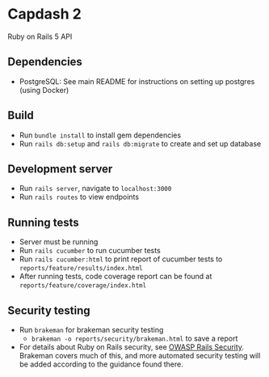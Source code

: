 # Capdash 2

Ruby on Rails 5 API

## Dependencies

  * PostgreSQL: See main README for instructions on setting up postgres (using Docker)

## Build

  * Run `bundle install` to install gem dependencies
  * Run `rails db:setup` and `rails db:migrate` to create and set up database

## Development server

  * Run `rails server`, navigate to `localhost:3000`
  * Run `rails routes` to view endpoints

## Running tests

  * Server must be running
  * Run `rails cucumber` to run cucumber tests
  * Run `rails cucumber:html` to print report of cucumber tests to `reports/feature/results/index.html`
  * After running tests, code coverage report can be found at `reports/feature/coverage/index.html`

## Security testing

  * Run `brakeman` for brakeman security testing
    * `brakeman -o reports/security/brakeman.html` to save a report
  * For details about Ruby on Rails security, see [OWASP Rails Security](https://www.owasp.org/images/8/89/Rails_Security_2.pdf). Brakeman covers much of this, and more automated security testing will be added according to the guidance found there.
